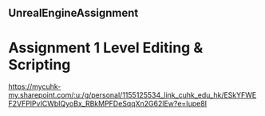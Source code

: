 ## UnrealEngineAssignment
# Assignment 1 Level Editing & Scripting
https://mycuhk-my.sharepoint.com/:u:/g/personal/1155125534_link_cuhk_edu_hk/ESkYFWEF2VFPlPvICWbIQyoBx_RBkMPFDeSqqXn2G62lEw?e=Iupe8I
